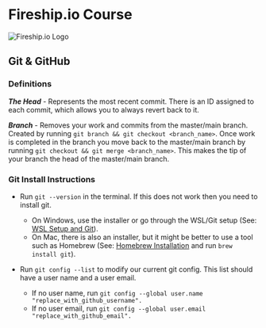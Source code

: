 # Fireship.io Course

![Fireship.io Logo](https://yt3.googleusercontent.com/ytc/AIdro_ltOWCZT10fChupyd1atupxII0RoP97CwYGr0Gphw=s176-c-k-c0x00ffffff-no-rj)

## Git & GitHub

### Definitions

**_The Head_** - Represents the most recent commit. There is an ID assigned to each commit, which allows you to always revert back to it.

**_Branch_** - Removes your work and commits from the master/main branch. Created by running `git branch && git checkout <branch_name>`. Once work is completed in the branch you move back to the master/main branch by running `git checkout && git merge <branch_name>`. This makes the tip of your branch the head of the master/main branch.

### Git Install Instructions

- Run `git --version` in the terminal. If this does not work then you need to install git.

  - On Windows, use the installer or go through the WSL/Git setup (See: [WSL Setup and Git](https://learn.microsoft.com/en-us/windows/wsl/tutorials/wsl-git)).
  - On Mac, there is also an installer, but it might be better to use a tool such as Homebrew (See: [Homebrew Installation](https://brew.sh/) and run `brew install git`).

- Run `git config --list` to modify our current git config. This list should have a user name and a user email.

  - If no user name, run `git config --global user.name "replace_with_github_username".`
  - If no user email, run `git config --global user.email "replace_with_github_email".`
